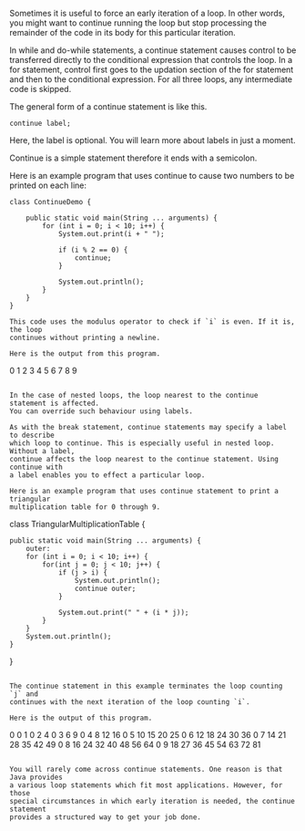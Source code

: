 Sometimes it is useful to force an early iteration of a loop. In other words,
you might want to continue running the loop but stop processing the remainder
of the code in its body for this particular iteration.

In while and do-while statements, a continue statement causes control to be
transferred directly to the conditional expression that controls the loop.
In a for statement, control first goes to the updation section of the for statement
and then to the conditional expression. For all three loops, any intermediate code
is skipped.

The general form of a continue statement is like this.

```
continue label;
```

Here, the label is optional. You will learn more about labels in just a moment.

Continue is a simple statement therefore it ends with a semicolon.

Here is an example program that uses continue to cause two numbers to be printed
on each line:

```
class ContinueDemo {
    
    public static void main(String ... arguments) {
        for (int i = 0; i < 10; i++) {
            System.out.print(i + " ");

            if (i % 2 == 0) {
                continue;
            }
            
            System.out.println();
        }
    }
}

This code uses the modulus operator to check if `i` is even. If it is, the loop
continues without printing a newline.

Here is the output from this program.
```
0 1
2 3
4 5
6 7
8 9
```

In the case of nested loops, the loop nearest to the continue statement is affected.
You can override such behaviour using labels.

As with the break statement, continue statements may specify a label to describe
which loop to continue. This is especially useful in nested loop. Without a label,
continue affects the loop nearest to the continue statement. Using continue with
a label enables you to effect a particular loop.

Here is an example program that uses continue statement to print a triangular
multiplication table for 0 through 9.

```
class TriangularMultiplicationTable {

    public static void main(String ... arguments) {
        outer:
        for (int i = 0; i < 10; i++) {
            for(int j = 0; j < 10; j++) {
                if (j > i) {
                    System.out.println();
                    continue outer;
                }
                
                System.out.print(" " + (i * j));
            }
        }
        System.out.println();
    }
}
```

The continue statement in this example terminates the loop counting `j` and
continues with the next iteration of the loop counting `i`.

Here is the output of this program.

```
0
0 1
0 2 4
0 3 6 9
0 4 8 12 16
0 5 10 15 20 25
0 6 12 18 24 30 36
0 7 14 21 28 35 42 49
0 8 16 24 32 40 48 56 64
0 9 18 27 36 45 54 63 72 81
```

You will rarely come across continue statements. One reason is that Java provides
a various loop statements which fit most applications. However, for those
special circumstances in which early iteration is needed, the continue statement
provides a structured way to get your job done.
